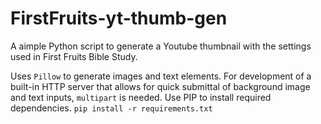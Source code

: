 # FirstFruits-yt-thumb-gen
A aimple Python script to generate a Youtube thumbnail with the settings used in First Fruits Bible Study.

Uses `Pillow` to generate images and text elements. For development of a built-in HTTP server that allows for quick submittal of background image and text inputs, `multipart` is needed.
Use PIP to install required dependencies.
`pip install -r requirements.txt`